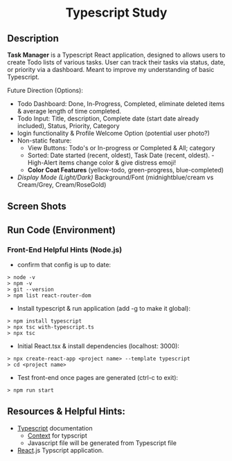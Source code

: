 <h1 align="center">Typescript Study</h1>

<!-- Image Here? -->
## Description

**Task Manager** is a Typescript React application, designed to allows users to create Todo lists of various tasks.  User can track their tasks via status, date, or priority via a dashboard. Meant to improve my understanding of basic Typescript.

Future Direction (Options):
- Todo Dashboard: Done, In-Progress, Completed, eliminate deleted items & average length of time completed. 
- Todo Input: Title, description, Complete date (start date already included), Status, Priority, Category
- login functionality & Profile Welcome Option (potential user photo?)
- Non-static feature: 
    - View Buttons: Todo's or In-progress or Completed & All; category
    - Sorted: Date started (recent, oldest), Task Date (recent, oldest).
            - High-Alert items change color & give distress emoji! 
    - **Color Coat Features** (yellow-todo, green-progress, blue-completed) 
- *Display Mode (Light/Dark)* Background/Font (midnightblue/cream vs Cream/Grey, Cream/RoseGold)


## Screen Shots 

<!-- - TODO: optional video?  -->


## Run Code (Environment)
### Front-End Helpful Hints (Node.js)
- confirm that config is up to date:

```
> node -v
> npm -v
> git --version
> npm list react-router-dom
```

- Install typescript & run application (add -g to make it global):
```
> npm install typescript
> npx tsc with-typescript.ts
> npx tsc
```

- Initial React.tsx & install dependencies (localhost: 3000):
```
> npx create-react-app <project name> --template typescript
> cd <project name>
```

<!-- > npm install --save react-router-dom -->

- Test front-end once pages are generated (ctrl-c to exit):
```
> npm run start
```



## Resources & Helpful Hints:
- [Typescript](https://www.typescriptlang.org/docs/) documentation
    - [Context](https://react-typescript-cheatsheet.netlify.app/docs/basic/getting-started/context/) for typscript
    - Javascript file will be generated from Typescript file
- [React](https://create-react-app.dev/docs/adding-typescript/).js Typscript application. 

